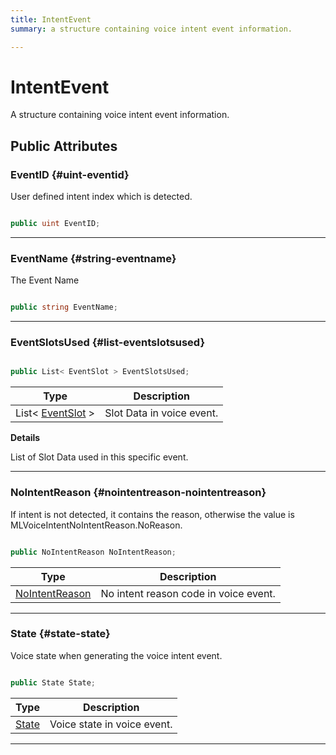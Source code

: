 ```yaml
---
title: IntentEvent
summary: a structure containing voice intent event information. 

---
```


# IntentEvent




A structure containing voice intent event information.   





## Public Attributes

### EventID {#uint-eventid}

User defined intent index which is detected. 

```csharp

public uint EventID;

```






-----------

### EventName {#string-eventname}

The Event Name 

```csharp

public string EventName;

```






-----------

### EventSlotsUsed {#list-eventslotsused}

```csharp

public List< EventSlot > EventSlotsUsed;

```

| Type | Description  | 
|--|--|
| List&lt; [EventSlot](/versioned_docs/version-14-Jun-2023/unity-api/api/UnityEngine.XR.MagicLeap/MLVoice/UnityEngine.XR.MagicLeap.MLVoice.EventSlot.md) &gt; | Slot Data in voice event.  |

**Details**

List of Slot Data used in this specific event. 





-----------

### NoIntentReason {#nointentreason-nointentreason}

If intent is not detected, it contains the reason, otherwise the value is MLVoiceIntentNoIntentReason.NoReason. 

```csharp

public NoIntentReason NoIntentReason;

```

| Type | Description  | 
|--|--|
| [NoIntentReason](/versioned_docs/version-14-Jun-2023/unity-api/api/UnityEngine.XR.MagicLeap/MLVoice/UnityEngine.XR.MagicLeap.MLVoice.md#enums-nointentreason) | No intent reason code in voice event.  |





-----------

### State {#state-state}

Voice state when generating the voice intent event. 

```csharp

public State State;

```

| Type | Description  | 
|--|--|
| [State](/versioned_docs/version-14-Jun-2023/unity-api/api/UnityEngine.XR.MagicLeap/MLVoice/UnityEngine.XR.MagicLeap.MLVoice.md#enums-state) | Voice state in voice event.  |





-----------


